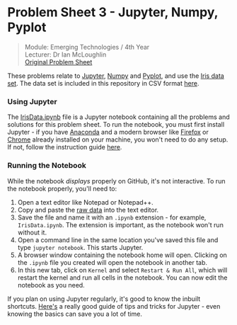 # Problem Sheet 3 - Jupyter, Numpy, Pyplot

> Module: Emerging Technologies / 4th Year  
> Lecturer: Dr Ian McLoughlin  
> [Original Problem Sheet](https://github.com/emerging-technologies/emerging-technologies.github.io/blob/master/problems/jupyter.md)  
  
These problems relate to [Jupyter](http://jupyter.org/), [Numpy](http://www.numpy.org/) and [Pyplot](https://matplotlib.org/api/pyplot_api.html), and use the [Iris data set](https://archive.ics.uci.edu/ml/datasets/iris). The data set is included in this repository in CSV format [here](https://github.com/rebeccabernie/Iris-Jupyter/blob/master/data.csv).  

### Using Jupyter
The [IrisData.ipynb](https://github.com/rebeccabernie/Iris-Jupyter/blob/master/IrisData.ipynb) file is a Jupyter notebook containing all the problems and solutions for this problem sheet. To run the notebook, you must first install Jupyter - if you have [Anaconda](https://www.anaconda.com/download/) and a modern browser like [Firefox](https://www.mozilla.org/en-US/firefox/new/) or [Chrome](https://www.google.com/chrome/browser/desktop/index.html) already installed on your machine, you won't need to do any setup. If not, follow the instruction guide [here](https://jupyter.readthedocs.io/en/latest/install.html#id4).  

### Running the Notebook
While the notebook *displays* properly on GitHub, it's not interactive. To run the notebook properly, you'll need to:
1. Open a text editor like Notepad or Notepad++.  
2. Copy and paste the [raw data](https://raw.githubusercontent.com/rebeccabernie/Iris-Jupyter/master/IrisData.ipynb) into the text editor.  
3. Save the file and name it with an `.ipynb` extension - for example, `IrisData.ipynb`. The extension is important, as the notebook won't run without it.  
4. Open a command line in the same location you've saved this file and type `jupyter notebook`. This starts Jupyter.  
5. A browser window containing the notebook home will open. Clicking on the `.ipynb` file you created will open the notebook in another tab.  
6. In this new tab, click on `Kernel` and select `Restart & Run All`, which will restart the kernel and run all cells in the notebook. You can now edit the notebook as you need.  

If you plan on using Jupyter regularly, it's good to know the inbuilt shortcuts. [Here's](https://www.dataquest.io/blog/jupyter-notebook-tips-tricks-shortcuts/) a really good guide of tips and tricks for Jupyter - even knowing the basics can save you a lot of time.
